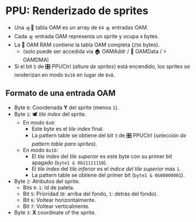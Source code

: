 # PPU: Renderizado de sprites

- Una 🛸📖 tabla OAM es un array de `64` 🛸 entradas OAM.
- Cada 🛸 entrada OAM representa un sprite y ocupa `4` bytes.
- La 🐏 OAM RAM contiene la tabla OAM completa (`256` bytes).
  - (solo puede ser accedida via 🏠 OAMAddr / 📝 OAMData / ⚡ OAMDMA)
- Si el bit `5` de 🎛️ PPUCtrl (_altura de sprites_) está encendido, los sprites se renderizan en modo `8x16` en lugar de `8x8`.

## Formato de una entrada OAM

- Byte `0`: Coordenada **Y** del sprite (menos `1`).
- Byte `1`: 🕊️ _tile index_ del sprite.
  - En modo `8x8`:
    - Este byte es el _tile index_ final.
    - La pattern table se obtiene del bit `3` de 🎛️ PPUCtrl (_selección de pattern table para sprites_).
  - En modo `8x16`:
    - El _tile index_ del _tile superior_ es este byte con su primer bit apagado (`byte1 & 0b11111110`).
    - El _tile index_ del _tile inferior_ es el _índice del tile superior_ más `1`.
    - La pattern table se obtiene del primer bit (`byte1 & 0b00000001`).
- Byte `2`: Atributos del sprite.
  - Bits `0-1`: Id de paleta.
  - Bit `5`: Prioridad (`0`: arriba del fondo, `1`: detrás del fondo).
  - Bit `6`: Voltear horizontalmente.
  - Bit `7`: Voltear verticalmente.
- Byte `3`: **X** coordinate of the sprite.
